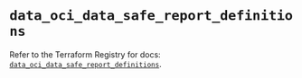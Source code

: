 # `data_oci_data_safe_report_definitions`

Refer to the Terraform Registry for docs: [`data_oci_data_safe_report_definitions`](https://registry.terraform.io/providers/oracle/oci/6.18.0/docs/data-sources/data_safe_report_definitions).
